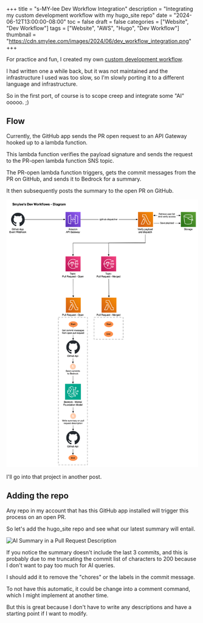 +++
title = "s-MY-lee Dev Workflow Integration"
description = "Integrating my custom development workflow with my hugo_site repo"
date = "2024-06-12T13:00:00-08:00"
toc = false
draft = false
categories = ["Website", "Dev Workflow"]
tags = ["Website", "AWS", "Hugo", "Dev Workflow"]
thumbnail = "https://cdn.smylee.com/images/2024/06/dev_workflow_integration.png"
+++

For practice and fun, I created my own [custom development workflow](https://github.com/smyleeface/smylee-dev-workflows).

I had written one a while back, but it was not maintained and the infrastructure I used was too slow, so I'm slowly porting it to a different language and infrastructure.

So in the first port, of course is to scope creep and integrate some "AI" ooooo. ;)

## Flow

Currently, the GitHub app sends the PR open request to an API Gateway hooked up to a lambda function.

This lambda function verifies the payload signature and sends the request to the PR-open lambda function SNS topic.

The PR-open lambda function triggers, gets the commit messages from the PR on GitHub, and sends it to Bedrock for a summary.

It then subsequently posts the summary to the open PR on GitHub. 

![Smylee Dev Workflows Diagram](https://raw.githubusercontent.com/smyleeface/smylee-dev-workflows/wip/diagram.png)

I'll go into that project in another post.

## Adding the repo

Any repo in my account that has this GitHub app installed will trigger this process on an open PR.

So let's add the hugo_site repo and see what our latest summary will entail.

![AI Summary in a Pull Request Description](https://cdn.smylee.com/images/2024/06/ai-summary-pr-open.png)

If you notice the summary doesn't include the last 3 commits, and this is probably due to me truncating the commit list of characters to 200 because I don't want to pay too much for AI queries.

I should add it to remove the "chores" or the labels in the commit message.

To not have this automatic, it could be change into a comment command, which I might implement at another time.

But this is great because I don't have to write any descriptions and have a starting point if I want to modify.
